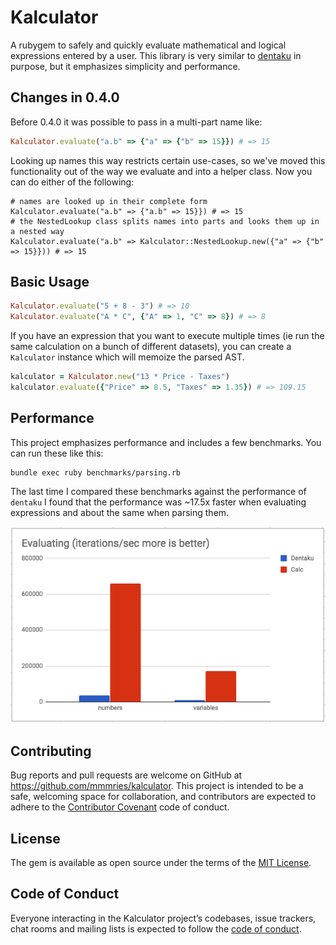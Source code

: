 # Kalculator

A rubygem to safely and quickly evaluate mathematical and logical expressions entered by a user.
This library is very similar to [dentaku](https://github.com/rubysolo/dentaku) in purpose, but it emphasizes simplicity and performance.

## Changes in 0.4.0

Before 0.4.0 it was possible to pass in a multi-part name like:

```ruby
Kalculator.evaluate("a.b" => {"a" => {"b" => 15}}) # => 15
```

Looking up names this way restricts certain use-cases, so we've moved this functionality out of the way we evaluate and into a helper class.
Now you can do either of the following:

```
# names are looked up in their complete form
Kalculator.evaluate("a.b" => {"a.b" => 15}}) # => 15
# the NestedLookup class splits names into parts and looks them up in a nested way
Kalculator.evaluate("a.b" => Kalculator::NestedLookup.new({"a" => {"b" => 15}})) # => 15
```

## Basic Usage

```ruby
Kalculator.evaluate("5 + 8 - 3") # => 10
Kalculator.evaluate("A * C", {"A" => 1, "C" => 8}) # => 8
```

If you have an expression that you want to execute multiple times (ie run the same calculation on a bunch of different datasets), you can create a `Kalculator` instance which will memoize the parsed AST.

```ruby
kalculator = Kalculator.new("13 * Price - Taxes")
kalculator.evaluate({"Price" => 8.5, "Taxes" => 1.35}) # => 109.15
```

## Performance

This project emphasizes performance and includes a few benchmarks.
You can run these like this:

```
bundle exec ruby benchmarks/parsing.rb
```

The last time I compared these benchmarks against the performance of `dentaku` I found that the performance was ~17.5x faster when evaluating expressions and about the same when parsing them.

![iterations per second](performance_vs_dentaku.png)

## Contributing

Bug reports and pull requests are welcome on GitHub at https://github.com/mmmries/kalculator. This project is intended to be a safe, welcoming space for collaboration, and contributors are expected to adhere to the [Contributor Covenant](http://contributor-covenant.org) code of conduct.

## License

The gem is available as open source under the terms of the [MIT License](https://opensource.org/licenses/MIT).

## Code of Conduct

Everyone interacting in the Kalculator project’s codebases, issue trackers, chat rooms and mailing lists is expected to follow the [code of conduct](https://github.com/mmmries/kalculator/blob/master/CODE_OF_CONDUCT.md).
